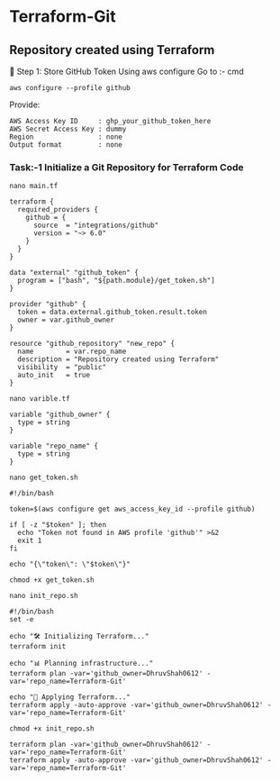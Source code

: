 # Terraform-Git
## Repository created using Terraform

🔐 Step 1: Store GitHub Token Using aws configure
Go to :- cmd
```
aws configure --profile github
```
Provide:
```
AWS Access Key ID     : ghp_your_github_token_here
AWS Secret Access Key : dummy
Region                : none
Output format         : none
```

### Task:-1 Initialize a Git Repository for Terraform Code
```
nano main.tf
```
```
terraform {
  required_providers {
    github = {
      source  = "integrations/github"
      version = "~> 6.0"
    }
  }
}

data "external" "github_token" {
  program = ["bash", "${path.module}/get_token.sh"]
}

provider "github" {
  token = data.external.github_token.result.token
  owner = var.github_owner
}

resource "github_repository" "new_repo" {
  name        = var.repo_name
  description = "Repository created using Terraform"
  visibility  = "public"
  auto_init   = true
}
```
```
nano varible.tf
```
```
variable "github_owner" {
  type = string
}

variable "repo_name" {
  type = string
}
```
```
nano get_token.sh
```
```
#!/bin/bash

token=$(aws configure get aws_access_key_id --profile github)

if [ -z "$token" ]; then
  echo "Token not found in AWS profile 'github'" >&2
  exit 1
fi

echo "{\"token\": \"$token\"}"
```
```
chmod +x get_token.sh
```
```
nano init_repo.sh
```
```
#!/bin/bash
set -e

echo "🛠️ Initializing Terraform..."
terraform init

echo "📊 Planning infrastructure..."
terraform plan -var='github_owner=DhruvShah0612' -var='repo_name=Terraform-Git'

echo "🚀 Applying Terraform..."
terraform apply -auto-approve -var='github_owner=DhruvShah0612' -var='repo_name=Terraform-Git'
```
```
chmod +x init_repo.sh
```

```
terraform plan -var='github_owner=DhruvShah0612' -var='repo_name=Terraform-Git'
terraform apply -auto-approve -var='github_owner=DhruvShah0612' -var='repo_name=Terraform-Git'
```





